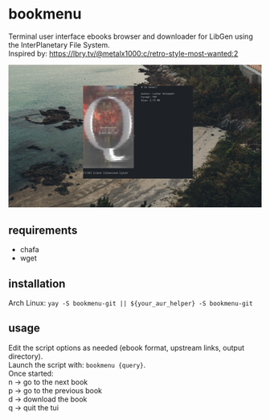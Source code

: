 # bookmenu
Terminal user interface ebooks browser and downloader for LibGen using the InterPlanetary File System.  
Inspired by: https://lbry.tv/@metalx1000:c/retro-style-most-wanted:2

![preview](preview.png)

## requirements
- chafa
- wget

## installation
Arch Linux: ```yay -S bookmenu-git || ${your_aur_helper} -S bookmenu-git```

## usage
Edit the script options as needed (ebook format, upstream links, output directory).  
Launch the script with: ```bookmenu {query}```.  
Once started:  
n -> go to the next book  
p -> go to the previous book  
d -> download the book  
q -> quit the tui  
